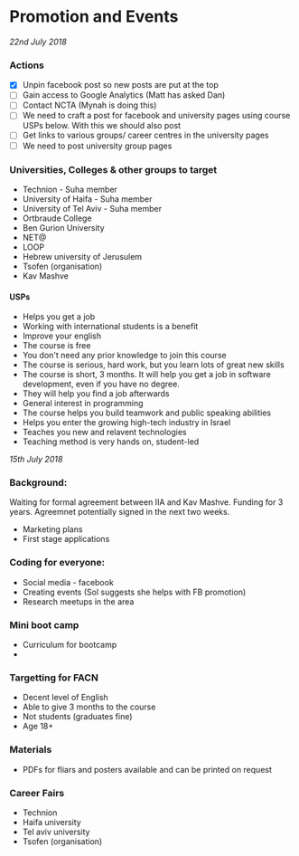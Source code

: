 # Promotion and Events

*22nd July 2018*

### Actions

- [x] Unpin facebook post so new posts are put at the top
- [ ] Gain access to Google Analytics (Matt has asked Dan)
- [ ] Contact NCTA (Mynah is doing this)
- [ ] We need to craft a post for facebook and university pages using course USPs below. With this we should also post
- [ ] Get links to various groups/ career centres in the university pages
- [ ] We need to post university group pages

### Universities, Colleges & other groups to target

* Technion - Suha member
* University of Haifa - Suha member
* University of Tel Aviv - Suha member
* Ortbraude College
* Ben Gurion University
* NET@
* LOOP
* Hebrew university of Jerusulem
* Tsofen (organisation)
* Kav Mashve

#### USPs

* Helps you get a job
* Working with international students is a benefit
* Improve your english
* The course is free
* You don't need any prior knowledge to join this course
* The course is serious, hard work, but you learn lots of great new skills
* The course is short, 3 months. It will help you get a job in software development, even if you have no degree.
* They will help you find a job afterwards
* General interest in programming
* The course helps you build teamwork and public speaking abilities
* Helps you enter the growing high-tech industry in Israel
* Teaches you new and relavent technologies
* Teaching method is very hands on, student-led


*15th July 2018*

### Background:
Waiting for formal agreement between IIA and Kav Mashve. Funding for 3 years. Agreemnet potentially signed in the next two weeks.

* Marketing plans
* First stage applications


### Coding for everyone:

* Social media - facebook
* Creating events (Sol suggests she helps with FB promotion)
* Research meetups in the area

### Mini boot camp

* Curriculum for bootcamp
*

### Targetting for FACN

* Decent level of English
* Able to give 3 months to the course
* Not students (graduates fine)
* Age 18+

### Materials

* PDFs for fliars and posters available and can be printed on request

### Career Fairs

* Technion
* Haifa university
* Tel aviv university
* Tsofen (organisation)
